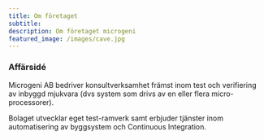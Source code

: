 ```yaml
---
title: Om företaget
subtitle:
description: Om företaget microgeni
featured_image: /images/cave.jpg
---
```



### Affärsidé

Microgeni AB bedriver konsultverksamhet främst inom test och verifiering av inbyggd mjukvara
(dvs system som drivs av en eller flera micro-processorer).  

Bolaget utvecklar eget test-ramverk
samt erbjuder tjänster inom automatisering av byggsystem och Continuous Integration.

[//]: # (Organisationsnummer: 1234567-5678)   
[//]: # (Företaget innehar F-skattsedel.)
